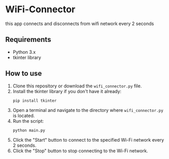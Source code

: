 # WiFi-Connector
this app connects and disconnects from wifi network every 2 seconds

## Requirements

- Python 3.x
- tkinter library

## How to use

1. Clone this repository or download the `wifi_connector.py` file.
2. Install the tkinter library if you don't have it already:
    ```
    pip install tkinter
    ```
3. Open a terminal and navigate to the directory where `wifi_connector.py` is located.
4. Run the script:
    ```
    python main.py
    ```
5. Click the "Start" button to connect to the specified Wi-Fi network every 2 seconds.
6. Click the "Stop" button to stop connecting to the Wi-Fi network.
